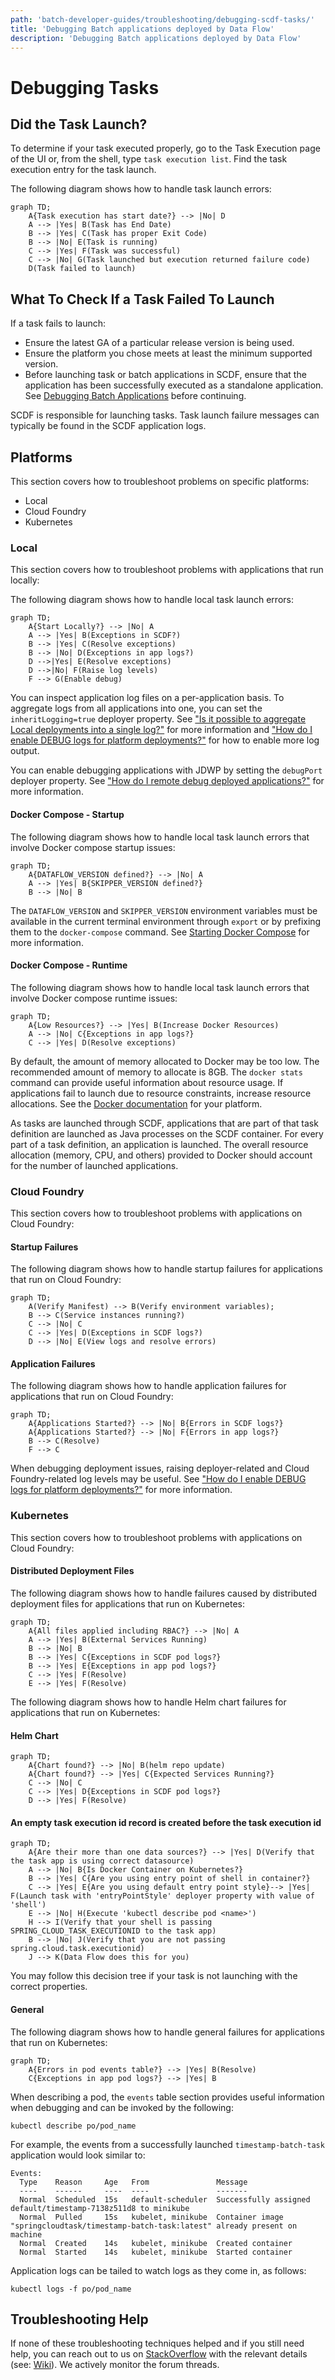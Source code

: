 ```yaml
---
path: 'batch-developer-guides/troubleshooting/debugging-scdf-tasks/'
title: 'Debugging Batch applications deployed by Data Flow'
description: 'Debugging Batch applications deployed by Data Flow'
---
```


# Debugging Tasks

## Did the Task Launch?

To determine if your task executed properly, go to the Task Execution page of the UI or, from the shell, type `task execution list`.
Find the task execution entry for the task launch.

The following diagram shows how to handle task launch errors:

```mermaid
graph TD;
    A{Task execution has start date?} --> |No| D
    A --> |Yes| B(Task has End Date)
	B --> |Yes| C(Task has proper Exit Code)
	B --> |No| E(Task is running)
	C --> |Yes| F(Task was successful)
	C --> |No| G(Task launched but execution returned failure code)
	D(Task failed to launch)

```

## What To Check If a Task Failed To Launch

If a task fails to launch:

- Ensure the latest GA of a particular release version is being used.
- Ensure the platform you chose meets at least the minimum supported version.
- Before launching task or batch applications in SCDF, ensure that the application has been successfully executed as a standalone application. See [Debugging Batch Applications](%currentPath%/batch-developer-guides/troubleshooting/debugging-task-apps/) before continuing.

SCDF is responsible for launching tasks.
Task launch failure messages can typically be found in the SCDF application logs.

## Platforms

This section covers how to troubleshoot problems on specific platforms:

- Local
- Cloud Foundry
- Kubernetes

### Local

This section covers how to troubleshoot problems with applications that run locally:

The following diagram shows how to handle local task launch errors:

```mermaid
graph TD;
    A{Start Locally?} --> |No| A
    A --> |Yes| B(Exceptions in SCDF?)
	B --> |Yes| C(Resolve exceptions)
	B --> |No| D(Exceptions in app logs?)
	D -->|Yes| E(Resolve exceptions)
	D -->|No| F(Raise log levels)
    F --> G(Enable debug)
```

You can inspect application log files on a per-application basis.
To aggregate logs from all applications into one, you can set the `inheritLogging=true` deployer property.
See
["Is it possible to aggregate Local deployments into a single log?"](%currentPath%/resources/faq/#aggregatelogs)
for more information and ["How do I enable DEBUG logs for platform deployments?"](%currentPath%/resources/faq/#debuglogs) for how to enable more log output.

You can enable debugging applications with JDWP by setting the `debugPort` deployer property.
See ["How do I remote debug deployed applications?"](%currentPath%/resources/faq/#remotedebug) for more information.

#### Docker Compose - Startup

The following diagram shows how to handle local task launch errors that involve Docker compose startup issues:

```mermaid
graph TD;
    A{DATAFLOW_VERSION defined?} --> |No| A
    A --> |Yes| B{SKIPPER_VERSION defined?}
	B --> |No| B
```

The `DATAFLOW_VERSION` and `SKIPPER_VERSION` environment variables must be available in the current terminal environment through `export` or by prefixing them to the `docker-compose` command.
See [Starting Docker Compose](%currentPath%/installation/local/docker/) for more information.

#### Docker Compose - Runtime

The following diagram shows how to handle local task launch errors that involve Docker compose runtime issues:

```mermaid
graph TD;
    A{Low Resources?} --> |Yes| B(Increase Docker Resources)
    A --> |No| C{Exceptions in app logs?}
	C --> |Yes| D(Resolve exceptions)
```

By default, the amount of memory allocated to Docker may be too low.
The recommended amount of memory to allocate is 8GB.
The `docker stats` command can provide useful information about resource usage.
If applications fail to launch due to resource constraints, increase resource allocations.
See the [Docker documentation](https://docs.docker.com/) for your platform.

As tasks are launched through SCDF, applications that are part of that task definition are launched as Java processes on the SCDF container.
For every part of a task definition, an application is launched.
The overall resource allocation (memory, CPU, and others) provided to Docker should account for the number of launched applications.

### Cloud Foundry

This section covers how to troubleshoot problems with applications on Cloud Foundry:

#### Startup Failures

The following diagram shows how to handle startup failures for applications that run on Cloud Foundry:

```mermaid
graph TD;
    A(Verify Manifest) --> B(Verify environment variables);
    B --> C(Service instances running?)
    C --> |No| C
    C --> |Yes| D(Exceptions in SCDF logs?)
    D --> |No| E(View logs and resolve errors)
```

#### Application Failures

The following diagram shows how to handle application failures for applications that run on Cloud Foundry:

```mermaid
graph TD;
    A{Applications Started?} --> |No| B{Errors in SCDF logs?}
    A{Applications Started?} --> |No| F{Errors in app logs?}
    B --> C(Resolve)
	F --> C
```

When debugging deployment issues, raising deployer-related and Cloud Foundry-related log levels may be useful.
See ["How do I enable DEBUG logs for platform deployments?"](%currentPath%/resources/faq/#debuglogs) for more information.

### Kubernetes

This section covers how to troubleshoot problems with applications on Cloud Foundry:

#### Distributed Deployment Files

The following diagram shows how to handle failures caused by distributed deployment files for applications that run on Kubernetes:

```mermaid
graph TD;
    A{All files applied including RBAC?} --> |No| A
    A --> |Yes| B(External Services Running)
	B --> |No| B
	B --> |Yes| C{Exceptions in SCDF pod logs?}
	B --> |Yes| E{Exceptions in app pod logs?}
	C --> |Yes| F(Resolve)
	E --> |Yes| F(Resolve)
```

The following diagram shows how to handle Helm chart failures for applications that run on Kubernetes:

#### Helm Chart

```mermaid
graph TD;
    A{Chart found?} --> |No| B(helm repo update)
    A{Chart found?} --> |Yes| C{Expected Services Running?}
	C --> |No| C
	C --> |Yes| D{Exceptions in SCDF pod logs?}
	D --> |Yes| F(Resolve)
```

#### An empty task execution id record is created before the task execution id

```mermaid
graph TD;
    A{Are their more than one data sources?} --> |Yes| D(Verify that the task app is using correct datasource)
    A --> |No| B{Is Docker Container on Kubernetes?}
    B --> |Yes| C{Are you using entry point of shell in container?}
    C --> |Yes| E{Are you using default entry point style}--> |Yes| F(Launch task with 'entryPointStyle' deployer property with value of 'shell')
    E --> |No| H(Execute 'kubectl describe pod <name>')
    H --> I(Verify that your shell is passing SPRING_CLOUD_TASK_EXECUTIONID to the task app)
    B --> |No| J(Verify that you are not passing spring.cloud.task.executionid)
    J --> K(Data Flow does this for you)
```

You may follow this decision tree if your task is not launching with the correct properties.

#### General

The following diagram shows how to handle general failures for applications that run on Kubernetes:

```mermaid
graph TD;
    A{Errors in pod events table?} --> |Yes| B(Resolve)
    C{Exceptions in app pod logs?} --> |Yes| B
```

When describing a pod, the `events` table section provides useful information when debugging and can be invoked by the following:

`kubectl describe po/pod_name`

For example, the events from a successfully launched `timestamp-batch-task` application would look similar to:

```
Events:
  Type    Reason     Age   From               Message
  ----    ------     ----  ----               -------
  Normal  Scheduled  15s   default-scheduler  Successfully assigned default/timestamp-7138z511d8 to minikube
  Normal  Pulled     15s   kubelet, minikube  Container image "springcloudtask/timestamp-batch-task:latest" already present on machine
  Normal  Created    14s   kubelet, minikube  Created container
  Normal  Started    14s   kubelet, minikube  Started container
```

Application logs can be tailed to watch logs as they come in, as follows:

`kubectl logs -f po/pod_name`

## Troubleshooting Help

If none of these troubleshooting techniques helped and if you still need help, you can reach out to us on [StackOverflow](https://stackoverflow.com/tags/spring-cloud-dataflow/) with the relevant details (see: [Wiki](https://github.com/spring-cloud/spring-cloud-dataflow/wiki/Reporting-Issues)). We actively monitor the forum threads.
